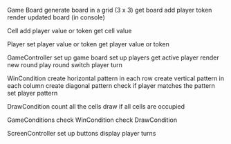 Game Board
generate board in a grid (3 x 3)
get board
add player token
render updated board (in console)

Cell 
add player value or token
get cell value

Player
set player value or token
get player value or token

GameController
set up game board
set up players
get active player
render new round
play round
switch player turn

WinCondition
create horizontal pattern in each row
create vertical pattern in each column
create diagonal pattern
check if player matches the pattern
set player pattern

DrawCondition
count all the cells
draw if all cells are occupied

GameConditions
check WinCondition
check DrawCondition

ScreenController
set up buttons
display player turns


